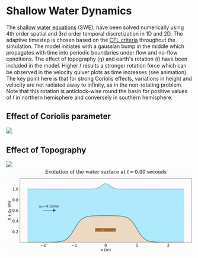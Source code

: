 # Shallow Water Dynamics
The [shallow water equations](https://en.wikipedia.org/wiki/Shallow_water_equations) (SWE), have been solved numerically using 4th order spatial and 3rd order temporal discretization in 1D and 2D. The adaptive timestep is chosen based on the [CFL criteria](https://en.wikipedia.org/wiki/Courant%E2%80%93Friedrichs%E2%80%93Lewy_condition) throughout the simulation. The model initiates with a gaussian bump in the middle which propagates with time into periodic boundaries under flow and no-flow conditions. The effect of topography (η) and earth's rotation (𝑓) have been included in the model. Higher 𝑓 results a stronger rotation force which can be observed in the velocity quiver plots as time increases (see animation). The key point here is that for strong Coriolis effects, variations in height and velocity are not radiated away to infinity, as in the non-rotating problem. Note that this rotation is anticlock-wise round the basin for positive values of 𝑓 in northern hemisphere and conversely in southern hemisphere.  
  ## Effect of Coriolis parameter
![](/Corriolis_effect.gif)
## Effect of Topography
![](/topography_effect_2.gif)
![](/topography_effect.gif)


